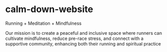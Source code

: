 # calm-down-website
Running + Meditation + Mindfulness 


Our mission is to create a peaceful and inclusive space where runners can cultivate mindfulness, reduce pre-race stress, and connect with a supportive community, enhancing both their running and spiritual practice